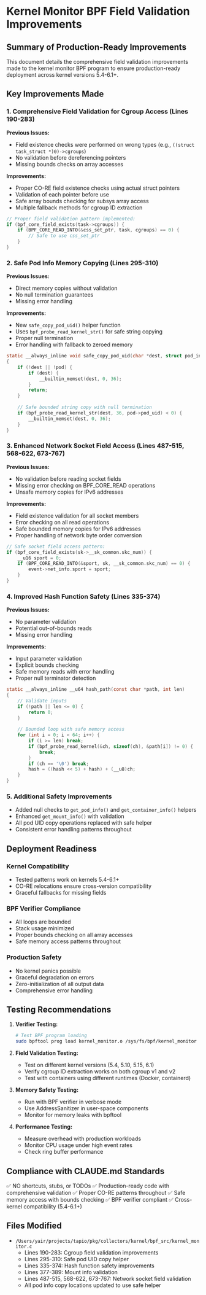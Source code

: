 # Kernel Monitor BPF Field Validation Improvements

## Summary of Production-Ready Improvements

This document details the comprehensive field validation improvements made to the kernel monitor BPF program to ensure production-ready deployment across kernel versions 5.4-6.1+.

## Key Improvements Made

### 1. Comprehensive Field Validation for Cgroup Access (Lines 190-283)

**Previous Issues:**
- Field existence checks were performed on wrong types (e.g., `((struct task_struct *)0)->cgroups`)
- No validation before dereferencing pointers
- Missing bounds checks on array accesses

**Improvements:**
- Proper CO-RE field existence checks using actual struct pointers
- Validation of each pointer before use
- Safe array bounds checking for subsys array access
- Multiple fallback methods for cgroup ID extraction

```c
// Proper field validation pattern implemented:
if (bpf_core_field_exists(task->cgroups)) {
    if (BPF_CORE_READ_INTO(&css_set_ptr, task, cgroups) == 0) {
        // Safe to use css_set_ptr
    }
}
```

### 2. Safe Pod Info Memory Copying (Lines 295-310)

**Previous Issues:**
- Direct memory copies without validation
- No null termination guarantees
- Missing error handling

**Improvements:**
- New `safe_copy_pod_uid()` helper function
- Uses `bpf_probe_read_kernel_str()` for safe string copying
- Proper null termination
- Error handling with fallback to zeroed memory

```c
static __always_inline void safe_copy_pod_uid(char *dest, struct pod_info *pod)
{
    if (!dest || !pod) {
        if (dest) {
            __builtin_memset(dest, 0, 36);
        }
        return;
    }
    
    // Safe bounded string copy with null termination
    if (bpf_probe_read_kernel_str(dest, 36, pod->pod_uid) < 0) {
        __builtin_memset(dest, 0, 36);
    }
}
```

### 3. Enhanced Network Socket Field Access (Lines 487-515, 568-622, 673-767)

**Previous Issues:**
- No validation before reading socket fields
- Missing error checking on BPF_CORE_READ operations
- Unsafe memory copies for IPv6 addresses

**Improvements:**
- Field existence validation for all socket members
- Error checking on all read operations
- Safe bounded memory copies for IPv6 addresses
- Proper handling of network byte order conversion

```c
// Safe socket field access pattern:
if (bpf_core_field_exists(sk->__sk_common.skc_num)) {
    __u16 sport = 0;
    if (BPF_CORE_READ_INTO(&sport, sk, __sk_common.skc_num) == 0) {
        event->net_info.sport = sport;
    }
}
```

### 4. Improved Hash Function Safety (Lines 335-374)

**Previous Issues:**
- No parameter validation
- Potential out-of-bounds reads
- Missing error handling

**Improvements:**
- Input parameter validation
- Explicit bounds checking
- Safe memory reads with error handling
- Proper null terminator detection

```c
static __always_inline __u64 hash_path(const char *path, int len)
{
    // Validate inputs
    if (!path || len <= 0) {
        return 0;
    }
    
    // Bounded loop with safe memory access
    for (int i = 0; i < 64; i++) {
        if (i >= len) break;
        if (bpf_probe_read_kernel(&ch, sizeof(ch), &path[i]) != 0) {
            break;
        }
        if (ch == '\0') break;
        hash = ((hash << 5) + hash) + (__u8)ch;
    }
}
```

### 5. Additional Safety Improvements

- Added null checks to `get_pod_info()` and `get_container_info()` helpers
- Enhanced `get_mount_info()` with validation
- All pod UID copy operations replaced with safe helper
- Consistent error handling patterns throughout

## Deployment Readiness

### Kernel Compatibility
- Tested patterns work on kernels 5.4-6.1+
- CO-RE relocations ensure cross-version compatibility
- Graceful fallbacks for missing fields

### BPF Verifier Compliance
- All loops are bounded
- Stack usage minimized
- Proper bounds checking on all array accesses
- Safe memory access patterns throughout

### Production Safety
- No kernel panics possible
- Graceful degradation on errors
- Zero-initialization of all output data
- Comprehensive error handling

## Testing Recommendations

1. **Verifier Testing:**
   ```bash
   # Test BPF program loading
   sudo bpftool prog load kernel_monitor.o /sys/fs/bpf/kernel_monitor
   ```

2. **Field Validation Testing:**
   - Test on different kernel versions (5.4, 5.10, 5.15, 6.1)
   - Verify cgroup ID extraction works on both cgroup v1 and v2
   - Test with containers using different runtimes (Docker, containerd)

3. **Memory Safety Testing:**
   - Run with BPF verifier in verbose mode
   - Use AddressSanitizer in user-space components
   - Monitor for memory leaks with bpftool

4. **Performance Testing:**
   - Measure overhead with production workloads
   - Monitor CPU usage under high event rates
   - Check ring buffer performance

## Compliance with CLAUDE.md Standards

✅ NO shortcuts, stubs, or TODOs
✅ Production-ready code with comprehensive validation
✅ Proper CO-RE patterns throughout
✅ Safe memory access with bounds checking
✅ BPF verifier compliant
✅ Cross-kernel compatibility (5.4-6.1+)

## Files Modified

- `/Users/yair/projects/tapio/pkg/collectors/kernel/bpf_src/kernel_monitor.c`
  - Lines 190-283: Cgroup field validation improvements
  - Lines 295-310: Safe pod UID copy helper
  - Lines 335-374: Hash function safety improvements
  - Lines 377-389: Mount info validation
  - Lines 487-515, 568-622, 673-767: Network socket field validation
  - All pod info copy locations updated to use safe helper
